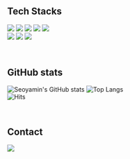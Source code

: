 ## Tech Stacks
<p>
<img src="https://img.shields.io/badge/C-A8B9CC?style=flat&logo=C&logoColor=white">
<img src="https://img.shields.io/badge/C++-blue.svg?style=flat&logo=c%2B%2B&logoColor=white">
<img src="https://img.shields.io/badge/JavaScript-F7DF1E?style=flat-square&logo=JavaScript&logoColor=black"/>
<img src="https://img.shields.io/badge/Kotlin-7F52FF?style=flat&logo=Kotlin&logoColor=white">
<img src="https://img.shields.io/badge/MySQL-4479A1?style=flat&logo=MySQL&logoColor=white">
<br>
<img src="https://img.shields.io/badge/Vue.js-4FC08D?style=flat&logo=Vue.js&logoColor=white">
<img src="https://img.shields.io/badge/Node.js-339933?style=flat&logo=Node.js&logoColor=white">
<img src="https://img.shields.io/badge/Firebase.js-FFCA28?style=flat&logo=Firebase&logoColor=white&fontColor=white">
</p>
<br>

## GitHub stats
![Seoyamin's GitHub stats](https://github-readme-stats.vercel.app/api?username=Seoyamin&show_icons=true&theme=default)
![Top Langs](https://github-readme-stats.vercel.app/api/top-langs/?username=seoyamin&layout=compact&theme=default)
<br>
![Hits](https://hits.seeyoufarm.com/api/count/incr/badge.svg?url=https%3A%2F%2Fgithub.com%2Fseoyamin&count_bg=%237DA1C2&title_bg=%23908E8E&icon=&icon_color=%23E7E7E7&title=hits&edge_flat=false)


<br>

## Contact
<p>
<img src="https://img.shields.io/badge/Gmail-EA4335?style=flat&logo=Gmail&logoColor=white">
</p>


<!--
**seoyamin/seoyamin** is a ✨ _special_ ✨ repository because its `README.md` (this file) appears on your GitHub profile.

Here are some ideas to get you started:

- 🔭 I’m currently working on ...
- 🌱 I’m currently learning ...
- 👯 I’m looking to collaborate on ...
- 🤔 I’m looking for help with ...
- 💬 Ask me about ...
- 📫 How to reach me: ...
- 😄 Pronouns: ...
- ⚡ Fun fact: ...
-->

